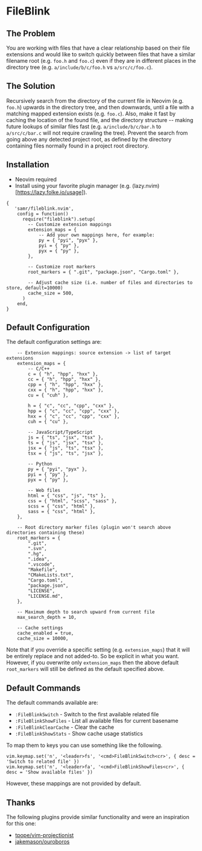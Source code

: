 # FileBlink

## The Problem

You are working with files that have a clear relationship based on their file extensions and would like to switch
quickly between files that have a similar filename root (e.g. `foo.h` and `foo.c`) even if they are in different places
in the directory tree (e.g. `a/include/b/c/foo.h` vs `a/src/c/foo.c`).

## The Solution

Recursively search from the directory of the current file in Neovim (e.g. `foo.h`) upwards in the directory tree, and
then downwards, until a file with a matching mapped extension exists (e.g. `foo.c`). Also, make it fast by caching the
location of the found file, and the directory structure -- making future lookups of similar files fast (e.g.
`a/include/b/c/bar.h` to `a/src/c/bar.c` will not require crawling the tree). Prevent the search from going above any
detected project root, as defined by the directory containing files normally found in a project root directory.

## Installation

- Neovim required
- Install using your favorite plugin manager (e.g. (lazy.nvim)[https://lazy.folke.io/usage]).
```
{
   'samr/fileblink.nvim',
    config = function()
      require("fileblink").setup(
        -- Customize extension mappings
        extension_maps = {
            -- Add your own mappings here, for example:
            py = { "pyi", "pyx" },
            pyi = { "py" },
            pyx = { "py" },
        },

        -- Customize root markers
        root_markers = { ".git", "package.json", "Cargo.toml" },

        -- Adjust cache size (i.e. number of files and directories to store, default=10000)
        cache_size = 500,
      )
    end,
}
```

## Default Configuration

The default configuration settings are:
```
    -- Extension mappings: source extension -> list of target extensions
    extension_maps = {
        -- C/C++
        c = { "h", "hpp", "hxx" },
        cc = { "h", "hpp", "hxx" },
        cpp = { "h", "hpp", "hxx" },
        cxx = { "h", "hpp", "hxx" },
        cu = { "cuh" },

        h = { "c", "cc", "cpp", "cxx" },
        hpp = { "c", "cc", "cpp", "cxx" },
        hxx = { "c", "cc", "cpp", "cxx" },
        cuh = { "cu" },

        -- JavaScript/TypeScript
        js = { "ts", "jsx", "tsx" },
        ts = { "js", "jsx", "tsx" },
        jsx = { "js", "ts", "tsx" },
        tsx = { "js", "ts", "jsx" },

        -- Python
        py = { "pyi", "pyx" },
        pyi = { "py" },
        pyx = { "py" },

        -- Web files
        html = { "css", "js", "ts" },
        css = { "html", "scss", "sass" },
        scss = { "css", "html" },
        sass = { "css", "html" },
    },

    -- Root directory marker files (plugin won't search above directories containing these)
    root_markers = {
        ".git",
        ".svn",
        ".hg",
        ".idea",
        ".vscode",
        "Makefile",
        "CMakeLists.txt",
        "Cargo.toml",
        "package.json",
        "LICENSE",
        "LICENSE.md",
    },

    -- Maximum depth to search upward from current file
    max_search_depth = 10,

    -- Cache settings
    cache_enabled = true,
    cache_size = 10000,
```

Note that if you override a specific setting (e.g. `extension_maps`) that it will be entirely replace and not added-to.
So be explicit in what you want. However, if you overwrite only `extension_maps` then the above default `root_markers`
will still be defined as the default specified above.

## Default Commands

The default commands available are:

- `:FileBlinkSwitch` - Switch to the first available related file
- `:FileBlinkShowFiles` - List all available files for current basename
- `:FileBlinkClearCache` - Clear the cache
- `:FileBlinkShowStats` - Show cache usage statistics

To map them to keys you can use something like the following.

```
vim.keymap.set('n', '<leader>fs', '<cmd>FileBlinkSwitch<cr>', { desc = 'Switch to related file' })
vim.keymap.set('n', '<leader>fa', '<cmd>FileBlinkShowFiles<cr>', { desc = 'Show available files' })
```

However, these mappings are not provided by default.


## Thanks

The following plugins provide similar functionality and were an inspiration for this one:

- [tpope/vim-projectionist](https://github.com/tpope/vim-projectionist)
- [jakemason/ouroboros](https://github.com/jakemason/ouroboros.nvim)
